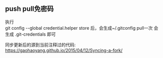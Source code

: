 <!--
 * @Author: your name
 * @Date: 2020-06-09 10:20:20
 * @LastEditTime: 2020-12-16 09:55:16
 * @LastEditors: Please set LastEditors
 * @Description: In User Settings Edit
 * @FilePath: /DeepCTR/笔记/git操作指南.md
--> 
## push pull免密码
执行   
git config --global credential.helper store
后，会生成~/.gitconfig
pull一次
会生成
.git-credentials
即可





同步更新后的源到当前注释过的代码: https://gaohaoyang.github.io/2015/04/12/Syncing-a-fork/